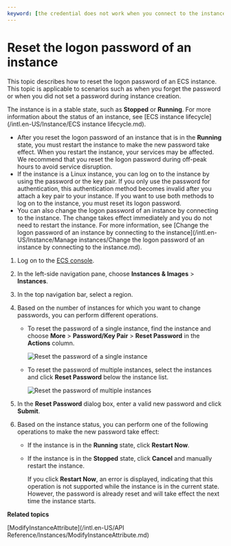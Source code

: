 ```yaml
---
keyword: [the credential does not work when you connect to the instance, forget the password, change the password, retrieve the password, the username and password of the remote desktop]
---
```


# Reset the logon password of an instance

This topic describes how to reset the logon password of an ECS instance. This topic is applicable to scenarios such as when you forget the password or when you did not set a password during instance creation.

The instance is in a stable state, such as **Stopped** or **Running**. For more information about the status of an instance, see [ECS instance lifecycle](/intl.en-US/Instance/ECS instance lifecycle.md).

-   After you reset the logon password of an instance that is in the **Running** state, you must restart the instance to make the new password take effect. When you restart the instance, your services may be affected. We recommend that you reset the logon password during off-peak hours to avoid service disruption.
-   If the instance is a Linux instance, you can log on to the instance by using the password or the key pair. If you only use the password for authentication, this authentication method becomes invalid after you attach a key pair to your instance. If you want to use both methods to log on to the instance, you must reset its logon password.
-   You can also change the logon password of an instance by connecting to the instance. The change takes effect immediately and you do not need to restart the instance. For more information, see [Change the logon password of an instance by connecting to the instance](/intl.en-US/Instance/Manage instances/Change the logon password of an instance by connecting to the instance.md).

1.  Log on to the [ECS console](https://ecs.console.aliyun.com).

2.  In the left-side navigation pane, choose **Instances & Images** \> **Instances**.

3.  In the top navigation bar, select a region.

4.  Based on the number of instances for which you want to change passwords, you can perform different operations.

    -   To reset the password of a single instance, find the instance and choose **More** \> **Password/Key Pair** \> **Reset Password** in the **Actions** column.

        ![Reset the password of a single instance](https://static-aliyun-doc.oss-accelerate.aliyuncs.com/assets/img/en-US/3101359951/p32543.png)

    -   To reset the password of multiple instances, select the instances and click **Reset Password** below the instance list.

        ![Reset the password of multiple instances](https://static-aliyun-doc.oss-accelerate.aliyuncs.com/assets/img/en-US/3101359951/p5442.png)

5.  In the **Reset Password** dialog box, enter a valid new password and click **Submit**.

6.  Based on the instance status, you can perform one of the following operations to make the new password take effect:

    -   If the instance is in the **Running** state, click **Restart Now**.
    -   If the instance is in the **Stopped** state, click **Cancel** and manually restart the instance.

        If you click **Restart Now**, an error is displayed, indicating that this operation is not supported while the instance is in the current state. However, the password is already reset and will take effect the next time the instance starts.


**Related topics**  


[ModifyInstanceAttribute](/intl.en-US/API Reference/Instances/ModifyInstanceAttribute.md)


